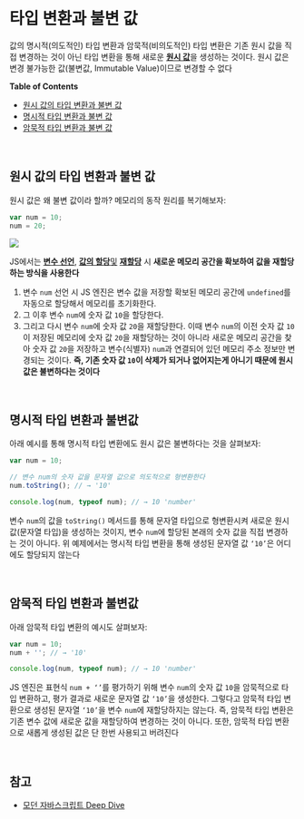 # 타입 변환과 불변 값

값의 명시적(의도적인) 타입 변환과 암묵적(비의도적인) 타입 변환은 기존 원시 값을 직접 변경하는 것이 아닌 타입 변환을 통해 새로운 [**원시 값**]()을 생성하는 것이다. 원시 값은 변경 불가능한 값(불변값, Immutable Value)이므로 변경할 수 없다

**Table of Contents**

- [원시 값의 타입 변환과 불변 값](#원시-값의-타입-변환과-불변-값)
- [명시적 타입 변환과 불변 값](#명시적-타입-변환과-불변-값)
- [암묵적 타입 변환과 불변 값](#암묵적-타입-변환과-불변-값)

<br>

## 원시 값의 타입 변환과 불변 값

원시 값은 왜 불변 값이라 할까? 메모리의 동작 원리를 복기해보자:

```jsx
var num = 10;
num = 20; 
```

<img src="https://user-images.githubusercontent.com/92138751/231477423-251df17e-5e74-4b1e-bee9-05bcbc010513.png" style="max-width: 100%" align="center">

JS에서는 [**변수 선언**](https://www.notion.so/d6cf814d868c412a94346c3f2e07db1a), [**값의 할당**및]() [**재할당**]() 시 **새로운 메모리 공간을 확보하여 값을 재할당하는 방식을 사용한다**

1. 변수 `num` 선언 시 JS 엔진은 변수 값을 저장할 확보된 메모리 공간에 `undefined`를 자동으로 할당해서 메모리를 초기화한다.
2. 그 이후 변수 `num`에 숫자 값 `10`을 할당한다.
3. 그리고 다시 변수 `num`에 숫자 값 `20`을 재할당한다. 이때 변수 `num`의 이전 숫자 값 `10`이 저장된 메모리에 숫자 값 `20`을 재할당하는 것이 아니라 새로운 메모리 공간을 찾아 숫자 값 `20`을 저장하고 변수(식별자) `num`과 연결되어 있던 메모리 주소 정보만 변경되는 것이다. **즉, 기존 숫자 값 `10`이 삭제가 되거나 없어지는게 아니기 때문에 원시 값은 불변하다는 것이다**

<br>

## 명시적 타입 변환과 불변값

아래 예시를 통해 명시적 타입 변환에도 원시 값은 불변하다는 것을 살펴보자:

```jsx
var num = 10; 

// 변수 num의 숫자 값을 문자열 값으로 의도적으로 형변환한다
num.toString(); // → '10'

console.log(num, typeof num); // → 10 'number'
```

변수 `num`의 값을 `toString()` 메서드를 통해 문자열 타입으로 형변환시켜 새로운 원시 값(문자열 타입)을 생성하는 것이지, 변수 `num`에 할당된 본래의 숫자 값을 직접 변경하는 것이 아니다. 위 예제에서는 명시적 타입 변환을 통해 생성된 문자열 값 `‘10’`은 어디에도 할당되지 않는다

<br>

## 암묵적 타입 변환과 불변값

아래 암묵적 타입 변환의 예시도 살펴보자:

```jsx
var num = 10; 
num + ''; // → '10'

console.log(num, typeof num); // → 10 'number'
```

JS 엔진은 표현식 `num + ‘’`를 평가하기 위해 변수 `num`의 숫자 값 `10`을 암묵적으로 타입 변환하고, 평가 결과로 새로운 문자열 값 `‘10’`을 생성한다. 그렇다고 암묵적 타입 변환으로 생성된 문자열 `‘10’`을 변수 `num`에 재할당하지는 않는다. 즉, 암묵적 타입 변환은 기존 변수 값에 새로운 값을 재할당하여 변경하는 것이 아니다. 또한, 암묵적 타입 변환으로 새롭게 생성된 값은 단 한번 사용되고 버려진다

<br>

## 참고

- [모던 자바스크립트 Deep Dive](http://www.yes24.com/Product/Goods/92742567)

